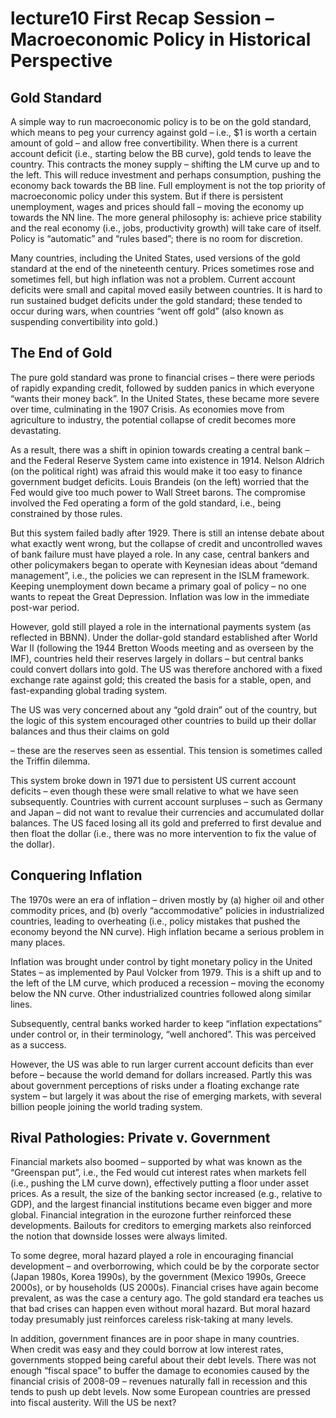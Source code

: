 #  lecture10 First Recap Session – Macroeconomic Policy in Historical Perspective 

## Gold Standard 

A simple way to run macroeconomic policy is to be on the gold standard, which means to peg your currency against gold – i.e., $1 is worth a certain amount of gold – and allow free convertibility. When there is a current account deficit (i.e., starting below the BB curve), gold tends to leave the country. This contracts the money supply – shifting the LM curve up and to the left. This will reduce investment and perhaps consumption, pushing the economy back towards the BB line. Full employment is not the top priority of macroeconomic policy under this system.  But if there is persistent unemployment, wages and prices should fall – moving the economy up towards the NN line.  The more general philosophy is: achieve price stability and the real economy (i.e., jobs, productivity growth) will take care of itself.  Policy is “automatic” and “rules based”; there is no room for discretion. 

Many countries, including the United States, used versions of the gold standard at the end of the nineteenth century. Prices sometimes rose and sometimes fell, but high inflation was not a problem.  Current account deficits were small and capital moved easily between countries.  It is hard to run sustained budget deficits under the gold standard; these tended to occur during wars, when countries “went off gold” (also known as suspending convertibility into gold.) 

##  The End of Gold 

The pure gold standard was prone to financial crises – there were periods of rapidly expanding credit, followed by sudden panics in which everyone “wants their money back”.  In the United States, these became more severe over time, culminating in the 1907 Crisis.  As economies move from agriculture to industry, the potential collapse of credit becomes more devastating. 

As a result, there was a shift in opinion towards creating a central bank – and the Federal Reserve System came into existence in 1914.  Nelson Aldrich (on the political right) was afraid this would make it too easy to finance government budget deficits.  Louis Brandeis (on the left) worried that the Fed would give too much power to Wall Street barons.  The compromise involved the Fed operating a form of the gold standard, i.e., being constrained by those rules. 

But this system failed badly after 1929.  There is still an intense debate about what exactly went wrong, but the collapse of credit and uncontrolled waves of bank failure must have played a role.  In any case, central bankers and other policymakers began to operate with Keynesian ideas about “demand management”, i.e., the policies we can represent in the ISLM framework.  Keeping unemployment down became a primary goal of policy – no one wants to repeat the Great Depression. Inflation was low in the immediate post-war period. 

However, gold still played a role in the international payments system (as reflected in BBNN).  Under the dollar-gold standard established after World War II (following the 1944 Bretton Woods meeting and as overseen by the IMF), countries held their reserves largely in dollars – but central banks could convert dollars into gold.  The US was therefore anchored with a fixed exchange rate against gold; this created the basis for a stable, open, and fast-expanding global trading system. 

The US was very concerned about any “gold drain” out of the country, but the logic of this system encouraged other countries to build up their dollar balances and thus their claims on gold 

– these are the reserves seen as essential.  This tension is sometimes called the Triffin dilemma. 

This system broke down in 1971 due to persistent US current account deficits – even though these were small relative to what we have seen subsequently.  Countries with current account surpluses – such as Germany and Japan – did not want to revalue their currencies and accumulated dollar balances.  The US faced losing all its gold and preferred to first devalue and then float the dollar (i.e., there was no more intervention to fix the value of the dollar). 

## Conquering Inflation 

The 1970s were an era of inflation – driven mostly by (a) higher oil and other commodity prices, and (b) overly “accommodative” policies in industrialized countries, leading to overheating (i.e., policy mistakes that pushed the economy beyond the NN curve).  High inflation became a serious problem in many places. 

Inflation was brought under control by tight monetary policy in the United States – as implemented by Paul Volcker from 1979.  This is a shift up and to the left of the LM curve, which produced a recession – moving the economy below the NN curve.  Other industrialized countries followed along similar lines.   

Subsequently, central banks worked harder to keep “inflation expectations” under control or, in their terminology, “well anchored”.  This was perceived as a success. 

However, the US was able to run larger current account deficits than ever before – because the world demand for dollars increased.  Partly this was about government perceptions of risks under a floating exchange rate system – but largely it was about the rise of emerging markets, with several billion people joining the world trading system. 

## Rival Pathologies: Private v. Government 

Financial markets also boomed – supported by what was known as the “Greenspan put”, i.e., the Fed would cut interest rates when markets fell (i.e., pushing the LM curve down), effectively putting a floor under asset prices. As a result, the size of the banking sector increased (e.g., relative to GDP), and the largest financial institutions became even bigger and more global.  Financial integration in the eurozone further reinforced these developments.  Bailouts for creditors to emerging markets also reinforced the notion that downside losses were always limited. 

To some degree, moral hazard played a role in encouraging financial development – and overborrowing, which could be by the corporate sector (Japan 1980s, Korea 1990s), by the government (Mexico 1990s, Greece 2000s), or by households (US 2000s).  Financial crises have again become prevalent, as was the case a century ago.  The gold standard era teaches us that bad crises can happen even without moral hazard.  But moral hazard today presumably just reinforces careless risk-taking at many levels. 

In addition, government finances are in poor shape in many countries.  When credit was easy and they could borrow at low interest rates, governments stopped being careful about their debt levels. There was not enough “fiscal space” to buffer the damage to economies caused by the financial crisis of 2008-09 – revenues naturally fall in recession and this tends to push up debt levels. Now some European countries are pressed into fiscal austerity.  Will the US be next? 


